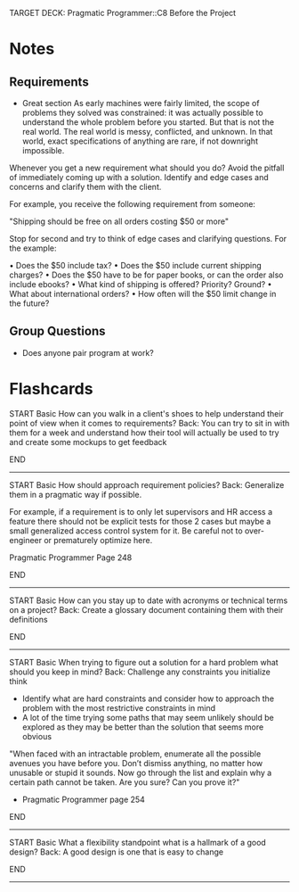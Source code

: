TARGET DECK: Pragmatic Programmer::C8 Before the Project

# Notes
## Requirements
- Great section
As early machines were fairly limited, the scope of problems they solved was constrained: it was actually possible to understand the whole problem before you started. But that is not the real world. The real world is messy, conflicted, and unknown. In that world, exact specifications of anything are rare, if not downright impossible.

Whenever you get a new requirement what should you do?
Avoid the pitfall of immediately coming up with a solution. Identify and edge cases and concerns and clarify them with the client.

For example, you receive the following requirement from someone:

"Shipping should be free on all orders costing $50 or more"

Stop for second and try to think of edge cases and clarifying questions. For the example:

• Does the $50 include tax?
• Does the $50 include current shipping charges?
• Does the $50 have to be for paper books, or can the order also include ebooks?
• What kind of shipping is offered? Priority? Ground?
• What about international orders?
• How often will the $50 limit change in the future?

## Group Questions
- Does anyone pair program at work?

# Flashcards

START
Basic
How can you walk in a client's shoes to help understand their point of view when it comes to requirements?
Back: You can try to sit in with them for a week and understand how their tool will actually be used to try and create some mockups to get feedback
<!--ID: 1720551593865-->
END

------ 

START
Basic
How should approach requirement policies?
Back: Generalize them in a pragmatic way if possible. 

For example, if a requirement is to only let supervisors and HR access a feature there should not be explicit tests for those 2 cases but maybe a small generalized access control system for it.
Be careful not to over-engineer or prematurely optimize here.

Pragmatic Programmer Page 248
<!--ID: 1720551593878-->
END

----------

START
Basic
How can you stay up to date with acronyms or technical terms on a project?
Back: Create a glossary document containing them with their definitions
<!--ID: 1720551593880-->
END

---

START
Basic
When trying to figure out a solution for a hard problem what should you keep in mind?
Back:
 Challenge any constraints you initialize think
- Identify what are hard constraints and consider how to approach the problem with the most restrictive constraints in mind
- A lot of the time trying some paths that may seem unlikely should be explored as they may be better than the solution that seems more obvious

"When faced with an intractable problem, enumerate all the possible avenues you have before you. Don’t dismiss anything, no matter how unusable or stupid it sounds. Now go through the list and explain why a certain path cannot be taken. Are you sure? Can you prove it?"
- Pragmatic Programmer page 254
<!--ID: 1720551593884-->
END

---

START
Basic
What a flexibility standpoint what is a hallmark of a good design?
Back: A good design is one that is easy to change
<!--ID: 1720551593886-->
END

--- 
